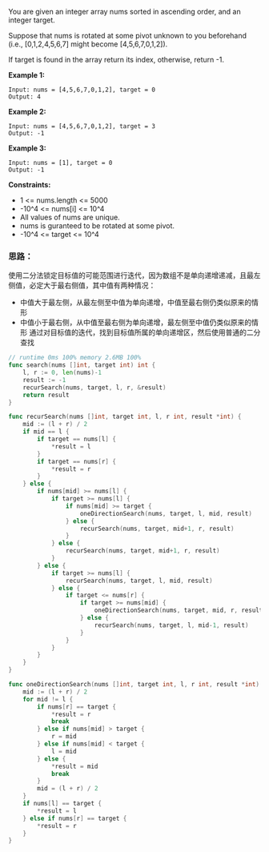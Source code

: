 You are given an integer array nums sorted in ascending order, and an integer target.

Suppose that nums is rotated at some pivot unknown to you beforehand (i.e., [0,1,2,4,5,6,7] might become [4,5,6,7,0,1,2]).

If target is found in the array return its index, otherwise, return -1.

 

**Example 1:**
```
Input: nums = [4,5,6,7,0,1,2], target = 0
Output: 4
```
**Example 2:**
```
Input: nums = [4,5,6,7,0,1,2], target = 3
Output: -1
```
**Example 3:**
```
Input: nums = [1], target = 0
Output: -1
```

**Constraints:**

- 1 <= nums.length <= 5000
- -10^4 <= nums[i] <= 10^4
- All values of nums are unique.
- nums is guranteed to be rotated at some pivot.
- -10^4 <= target <= 10^4

### 思路：
使用二分法锁定目标值的可能范围进行迭代，因为数组不是单向递增递减，且最左侧值，必定大于最右侧值，其中值有两种情况：
- 中值大于最左侧，从最左侧至中值为单向递增，中值至最右侧仍类似原来的情形
- 中值小于最右侧，从中值至最右侧为单向递增，最左侧至中值仍类似原来的情形
通过对目标值的迭代，找到目标值所属的单向递增区，然后使用普通的二分查找

```go
// runtime 0ms 100% memory 2.6MB 100%
func search(nums []int, target int) int {
	l, r := 0, len(nums)-1
	result := -1
	recurSearch(nums, target, l, r, &result)
	return result
}

func recurSearch(nums []int, target int, l, r int, result *int) {
	mid := (l + r) / 2
	if mid == l {
		if target == nums[l] {
			*result = l
		}
		if target == nums[r] {
			*result = r
		}
	} else {
		if nums[mid] >= nums[l] {
			if target >= nums[l] {
				if nums[mid] >= target {
					oneDirectionSearch(nums, target, l, mid, result)
				} else {
					recurSearch(nums, target, mid+1, r, result)
				}
			} else {
				recurSearch(nums, target, mid+1, r, result)
			}
		} else {
			if target >= nums[l] {
				recurSearch(nums, target, l, mid, result)
			} else {
				if target <= nums[r] {
					if target >= nums[mid] {
						oneDirectionSearch(nums, target, mid, r, result)
					} else {
						recurSearch(nums, target, l, mid-1, result)
					}
				}
			}
		}
	}
}

func oneDirectionSearch(nums []int, target int, l, r int, result *int) {
	mid := (l + r) / 2
	for mid != l {
		if nums[r] == target {
			*result = r
			break
		} else if nums[mid] > target {
			r = mid
		} else if nums[mid] < target {
			l = mid
		} else {
			*result = mid
			break
		}
		mid = (l + r) / 2
	}
	if nums[l] == target {
		*result = l
	} else if nums[r] == target {
		*result = r
	}
}
```